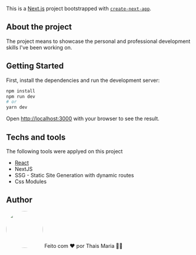 This is a [Next.js](https://nextjs.org/) project bootstrapped with [`create-next-app`](https://github.com/vercel/next.js/tree/canary/packages/create-next-app).

## About the project

The project means to showcase the personal and professional development skills I've been working on.

## Getting Started

First, install the dependencies and run the development server:

```bash
npm install
npm run dev
# or
yarn dev
```

Open [http://localhost:3000](http://localhost:3000) with your browser to see the result.

## Techs and tools

The following tools were applyed on this project

- [React](https://pt-br.reactjs.org/)
- NextJS
- SSG - Static Site Generation with dynamic routes
- Css Modules

## Author

 <img style="border-radius: 50%;" src="https://avatars.githubusercontent.com/u/8875518?s=120&v=4" width="100px;" alt=""/> 
Feito com ❤️ por Thais Maria 👋🏽
